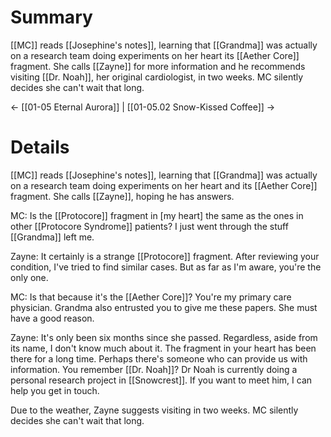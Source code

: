 # Summary
[[MC]] reads [[Josephine's notes]], learning that [[Grandma]] was actually on a research team doing experiments on her heart its [[Aether Core]] fragment. She calls [[Zayne]] for more information and he recommends visiting [[Dr. Noah]], her original cardiologist, in two weeks. MC silently decides she can't wait that long.

← [[01-05 Eternal Aurora]] | [[01-05.02 Snow-Kissed Coffee]] →

# Details

[[MC]] reads [[Josephine's notes]], learning that [[Grandma]] was actually on a research team doing experiments on her heart and its [[Aether Core]] fragment. She calls [[Zayne]], hoping he has answers.

MC: Is the [[Protocore]] fragment in [my heart] the same as the ones in other [[Protocore Syndrome]] patients? I just went through the stuff [[Grandma]] left me.

Zayne: It certainly is a strange [[Protocore]] fragment. After reviewing your condition, I've tried to find similar cases. But as far as I'm aware, you're the only one.

MC: Is that because it's the [[Aether Core]]? You're my primary care physician. Grandma also entrusted you to give me these papers. She must have a good reason.

Zayne: It's only been six months since she passed. Regardless, aside from its name, I don't know much about it. The fragment in your heart has been there for a long time. Perhaps there's someone who can provide us with information. You remember [[Dr. Noah]]? Dr Noah is currently doing a personal research project in [[Snowcrest]]. If you want to meet him, I can help you get in touch.

Due to the weather, Zayne suggests visiting in two weeks. MC silently decides she can't wait that long.
